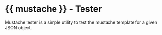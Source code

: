 # {{ mustache }} - Tester

Mustache tester is a simple utility to test the mustache template for a given JSON object.
